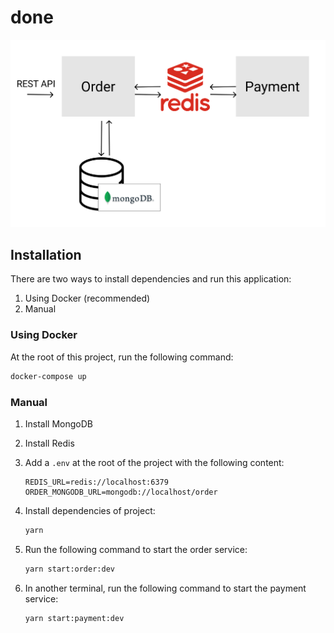# done

![Architecture Diagram](images/architecture.png)

## Installation

There are two ways to install dependencies and run this application:

1. Using Docker (recommended)
2. Manual

### Using Docker

At the root of this project, run the following command:

```bash
docker-compose up
```

### Manual

1. Install MongoDB
1. Install Redis
1. Add a `.env` at the root of the project with the following content:

   ```
   REDIS_URL=redis://localhost:6379
   ORDER_MONGODB_URL=mongodb://localhost/order
   ```

1. Install dependencies of project:

   ```bash
   yarn
   ```

1. Run the following command to start the order service:

   ```bash
   yarn start:order:dev
   ```

1. In another terminal, run the following command to start the payment service:

   ```bash
   yarn start:payment:dev
   ```
